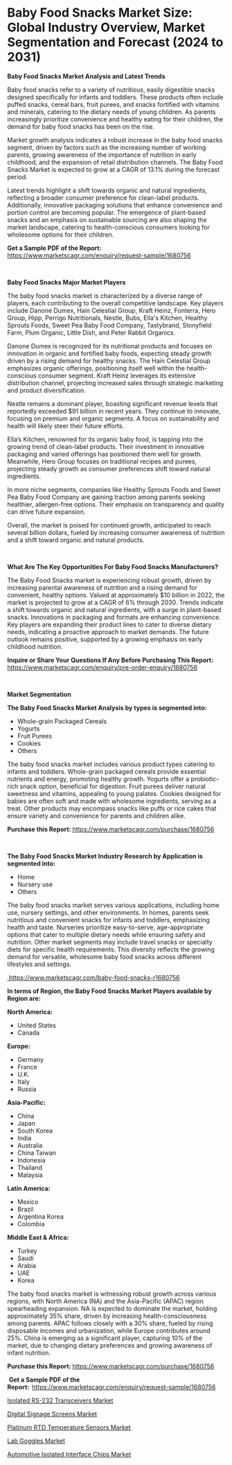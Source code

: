 <p><h1>Baby Food Snacks Market Size: Global Industry Overview, Market Segmentation and Forecast (2024 to 2031)</h1></p><p><strong>Baby Food Snacks Market Analysis and Latest Trends</strong></p>
<p><p>Baby food snacks refer to a variety of nutritious, easily digestible snacks designed specifically for infants and toddlers. These products often include puffed snacks, cereal bars, fruit purees, and snacks fortified with vitamins and minerals, catering to the dietary needs of young children. As parents increasingly prioritize convenience and healthy eating for their children, the demand for baby food snacks has been on the rise.</p><p>Market growth analysis indicates a robust increase in the baby food snacks segment, driven by factors such as the increasing number of working parents, growing awareness of the importance of nutrition in early childhood, and the expansion of retail distribution channels. The Baby Food Snacks Market is expected to grow at a CAGR of 13.1% during the forecast period. </p><p>Latest trends highlight a shift towards organic and natural ingredients, reflecting a broader consumer preference for clean-label products. Additionally, innovative packaging solutions that enhance convenience and portion control are becoming popular. The emergence of plant-based snacks and an emphasis on sustainable sourcing are also shaping the market landscape, catering to health-conscious consumers looking for wholesome options for their children.</p></p>
<p><strong>Get a Sample PDF of the Report:&nbsp;</strong> <a href="https://www.marketscagr.com/enquiry/request-sample/1680756?utm_campaign=1167&utm_medium=2&utm_source=Github&utm_content=ia&utm_term=04102024&utm_id=baby-food-snacks">https://www.marketscagr.com/enquiry/request-sample/1680756</a></p>
<p>&nbsp;</p>
<p><strong>Baby Food Snacks Major Market Players</strong></p>
<p><p>The baby food snacks market is characterized by a diverse range of players, each contributing to the overall competitive landscape. Key players include Danone Dumex, Hain Celestial Group, Kraft Heinz, Fonterra, Hero Group, Hipp, Perrigo Nutritionals, Nestle, Bubs, Ella's Kitchen, Healthy Sprouts Foods, Sweet Pea Baby Food Company, Tastybrand, Stonyfield Farm, Plum Organic, Little Dish, and Peter Rabbit Organics. </p><p>Danone Dumex is recognized for its nutritional products and focuses on innovation in organic and fortified baby foods, expecting steady growth driven by a rising demand for healthy snacks. The Hain Celestial Group emphasizes organic offerings, positioning itself well within the health-conscious consumer segment. Kraft Heinz leverages its extensive distribution channel, projecting increased sales through strategic marketing and product diversification.</p><p>Nestle remains a dominant player, boasting significant revenue levels that reportedly exceeded $91 billion in recent years. They continue to innovate, focusing on premium and organic segments. A focus on sustainability and health will likely steer their future efforts.</p><p>Ella’s Kitchen, renowned for its organic baby food, is tapping into the growing trend of clean-label products. Their investment in innovative packaging and varied offerings has positioned them well for growth. Meanwhile, Hero Group focuses on traditional recipes and purees, projecting steady growth as consumer preferences shift toward natural ingredients.</p><p>In more niche segments, companies like Healthy Sprouts Foods and Sweet Pea Baby Food Company are gaining traction among parents seeking healthier, allergen-free options. Their emphasis on transparency and quality can drive future expansion.</p><p>Overall, the market is poised for continued growth, anticipated to reach several billion dollars, fueled by increasing consumer awareness of nutrition and a shift toward organic and natural products.</p></p>
<p>&nbsp;</p>
<p><strong>What Are The Key Opportunities For Baby Food Snacks Manufacturers?</strong></p>
<p><p>The Baby Food Snacks market is experiencing robust growth, driven by increasing parental awareness of nutrition and a rising demand for convenient, healthy options. Valued at approximately $10 billion in 2022, the market is projected to grow at a CAGR of 6% through 2030. Trends indicate a shift towards organic and natural ingredients, with a surge in plant-based snacks. Innovations in packaging and formats are enhancing convenience. Key players are expanding their product lines to cater to diverse dietary needs, indicating a proactive approach to market demands. The future outlook remains positive, supported by a growing emphasis on early childhood nutrition.</p></p>
<p><strong>Inquire or Share Your Questions If Any Before Purchasing This Report:</strong> <a href="https://www.marketscagr.com/enquiry/pre-order-enquiry/1680756?utm_campaign=1167&utm_medium=2&utm_source=Github&utm_content=ia&utm_term=04102024&utm_id=baby-food-snacks">https://www.marketscagr.com/enquiry/pre-order-enquiry/1680756</a></p>
<p>&nbsp;</p>
<p><strong>Market Segmentation</strong></p>
<p><strong>The Baby Food Snacks Market Analysis by types is segmented into:</strong></p>
<p><ul><li>Whole-grain Packaged Cereals</li><li>Yogurts</li><li>Fruit Purees</li><li>Cookies</li><li>Others</li></ul></p>
<p><p>The baby food snacks market includes various product types catering to infants and toddlers. Whole-grain packaged cereals provide essential nutrients and energy, promoting healthy growth. Yogurts offer a probiotic-rich snack option, beneficial for digestion. Fruit purees deliver natural sweetness and vitamins, appealing to young palates. Cookies designed for babies are often soft and made with wholesome ingredients, serving as a treat. Other products may encompass snacks like puffs or rice cakes that ensure variety and convenience for parents and children alike.</p></p>
<p><strong>Purchase this Report:&nbsp;</strong><a href="https://www.marketscagr.com/purchase/1680756?utm_campaign=1167&utm_medium=2&utm_source=Github&utm_content=ia&utm_term=04102024&utm_id=baby-food-snacks">https://www.marketscagr.com/purchase/1680756</a></p>
<p>&nbsp;</p>
<p><strong>The Baby Food Snacks Market Industry Research by Application is segmented into:</strong></p>
<p><ul><li>Home</li><li>Nursery use</li><li>Others</li></ul></p>
<p><p>The baby food snacks market serves various applications, including home use, nursery settings, and other environments. In homes, parents seek nutritious and convenient snacks for infants and toddlers, emphasizing health and taste. Nurseries prioritize easy-to-serve, age-appropriate options that cater to multiple dietary needs while ensuring safety and nutrition. Other market segments may include travel snacks or specialty diets for specific health requirements. This diversity reflects the growing demand for versatile, wholesome baby food snacks across different lifestyles and settings.</p></p>
<p><a href="https://www.marketscagr.com/baby-food-snacks-r1680756?utm_campaign=1167&utm_medium=2&utm_source=Github&utm_content=ia&utm_term=04102024&utm_id=baby-food-snacks">&nbsp;https://www.marketscagr.com/baby-food-snacks-r1680756</a></p>
<p><strong>In terms of Region, the Baby Food Snacks Market Players available by Region are:</strong></p>
<p>
    <p> <strong> North America: </strong>
        <ul>
            <li>United States</li>
            <li>Canada</li>
        </ul>
        </p> 
    <p> <strong> Europe: </strong>
        <ul>
            <li>Germany</li>
            <li>France</li>
            <li>U.K.</li>
            <li>Italy</li>
            <li>Russia</li>
        </ul>
        </p> 
    <p> <strong> Asia-Pacific: </strong>
        <ul>
            <li>China</li>
            <li>Japan</li>
            <li>South Korea</li>
            <li>India</li>
            <li>Australia</li>
            <li>China Taiwan</li>
            <li>Indonesia</li>
            <li>Thailand</li>
            <li>Malaysia</li>
        </ul>
        </p> 
    <p> <strong> Latin America: </strong>
        <ul>
            <li>Mexico</li>
            <li>Brazil</li>
            <li>Argentina Korea</li>
            <li>Colombia</li>
        </ul>
        </p> 
    <p> <strong> Middle East & Africa: </strong>
        <ul>
            <li>Turkey</li>
            <li>Saudi</li>
            <li>Arabia</li>
            <li>UAE</li>
            <li>Korea</li>
        </ul>
    </p>
    </p>
<p><p>The baby food snacks market is witnessing robust growth across various regions, with North America (NA) and the Asia-Pacific (APAC) region spearheading expansion. NA is expected to dominate the market, holding approximately 35% share, driven by increasing health-consciousness among parents. APAC follows closely with a 30% share, fueled by rising disposable incomes and urbanization, while Europe contributes around 25%. China is emerging as a significant player, capturing 10% of the market, due to changing dietary preferences and growing awareness of infant nutrition.</p></p>
<p><strong>Purchase this Report: </strong><a href="https://www.marketscagr.com/purchase/1680756?utm_campaign=1167&utm_medium=2&utm_source=Github&utm_content=ia&utm_term=04102024&utm_id=baby-food-snacks">https://www.marketscagr.com/purchase/1680756</a></p>
<p>&nbsp;<strong>Get a Sample PDF of the Report:&nbsp;&nbsp;</strong><a href="https://www.marketscagr.com/enquiry/request-sample/1680756?utm_campaign=1167&utm_medium=2&utm_source=Github&utm_content=ia&utm_term=04102024&utm_id=baby-food-snacks">https://www.marketscagr.com/enquiry/request-sample/1680756</a></p>
<p><strong></strong></p>
<p><p><a href="https://issuu.com/reportprime-2/docs/isolated-rs-232-transceivers-market_23b100200f40db?utm_campaign=1167&utm_medium=2&utm_source=Github&utm_content=ia&utm_term=04102024&utm_id=baby-food-snacks">Isolated RS-232 Transceivers Market</a></p><p><a href="https://www.linkedin.com/pulse/insights-digital-signage-screens-market-players-size-geographical-stytf?utm_campaign=1167&utm_medium=2&utm_source=Github&utm_content=ia&utm_term=04102024&utm_id=baby-food-snacks">Digital Signage Screens Market</a></p><p><a href="https://www.linkedin.com/pulse/platinum-rtd-temperature-sensors-market-essentials-key-players-bdohe?utm_campaign=1167&utm_medium=2&utm_source=Github&utm_content=ia&utm_term=04102024&utm_id=baby-food-snacks">Platinum RTD Temperature Sensors Market</a></p><p><a href="https://www.linkedin.com/pulse/lab-goggles-market-global-regional-analysis-focus-region-ubxvc?utm_campaign=1167&utm_medium=2&utm_source=Github&utm_content=ia&utm_term=04102024&utm_id=baby-food-snacks">Lab Goggles Market</a></p><p><a href="https://issuu.com/reportprime-2/docs/automotive-isolated-interface-chips_5213faecb92144?utm_campaign=1167&utm_medium=2&utm_source=Github&utm_content=ia&utm_term=04102024&utm_id=baby-food-snacks">Automotive Isolated Interface Chips Market</a></p></p>